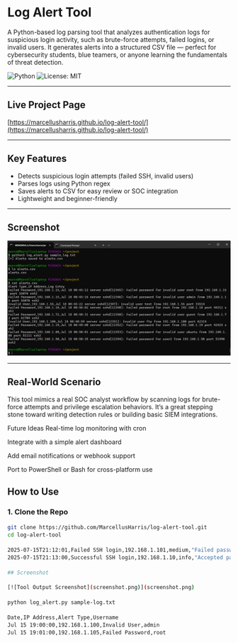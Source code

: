 #  Log Alert Tool

A Python-based log parsing tool that analyzes authentication logs for suspicious login activity, such as brute-force attempts, failed logins, or invalid users. It generates alerts into a structured CSV file — perfect for cybersecurity students, blue teamers, or anyone learning the fundamentals of threat detection.

![Python](https://img.shields.io/badge/Python-3.8%2B-blue)
![License: MIT](https://img.shields.io/badge/License-MIT-green)

---

##  Live Project Page  
 [https://marcellusharris.github.io/log-alert-tool/](https://marcellusharris.github.io/log-alert-tool/)

---

##  Key Features

- Detects suspicious login attempts (failed SSH, invalid users)
- Parses logs using Python regex
- Saves alerts to CSV for easy review or SOC integration
- Lightweight and beginner-friendly

---

##  Screenshot

![Sample Output](log-tool-output.png)

---

## Real-World Scenario
This tool mimics a real SOC analyst workflow by scanning logs for brute-force attempts and privilege escalation behaviors. It’s a great stepping stone toward writing detection rules or building basic SIEM integrations.

Future Ideas
Real-time log monitoring with cron

Integrate with a simple alert dashboard

Add email notifications or webhook support

Port to PowerShell or Bash for cross-platform use

##  How to Use

### 1. Clone the Repo

```bash
git clone https://github.com/MarcellusHarris/log-alert-tool.git
cd log-alert-tool

2025-07-15T21:12:01,Failed SSH login,192.168.1.101,medium,"Failed password for root from 192.168.1.101 port 22 ssh2"
2025-07-15T21:13:00,Successful SSH login,192.168.1.10,info,"Accepted password for user1 from 192.168.1.10 port 22 ssh2"

## Screenshot

[![Tool Output Screenshot](screenshot.png)](screenshot.png)

python log_alert.py sample-log.txt

Date,IP Address,Alert Type,Username
Jul 15 19:00:00,192.168.1.100,Invalid User,admin
Jul 15 19:01:00,192.168.1.105,Failed Password,root
